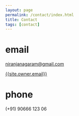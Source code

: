 ```yaml
---
layout: page
permalink: /contact/index.html
title: Contact
tags: [contact]
---
```

# email

niranjanagaram@gmail.com



<a href="mailto:{{site.owner.email}}">{{site.owner.email}}</a>

# phone

(+91) 90666 123 06

